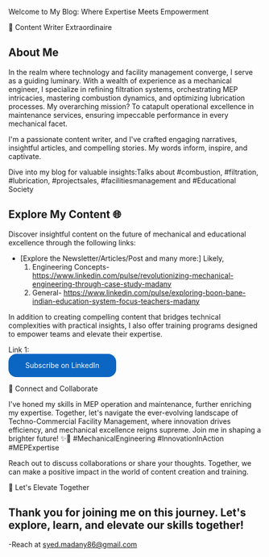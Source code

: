Welcome to My Blog: Where Expertise Meets Empowerment

📝 Content Writer Extraordinaire

## About Me

In the realm where technology and facility management converge, I serve as a guiding luminary. With a wealth of experience as a mechanical engineer, I specialize in refining filtration systems, orchestrating MEP intricacies, mastering combustion dynamics, and optimizing lubrication processes. My overarching mission? To catapult operational excellence in maintenance services, ensuring impeccable performance in every mechanical facet.

I'm a passionate content writer, and I've crafted engaging narratives, insightful articles, and compelling stories. My words inform, inspire, and captivate.

Dive into my blog for valuable insights:Talks about #combustion, #filtration, #lubrication, #projectsales, #facilitiesmanagement and #Educational Society

## Explore My Content 🌐 

Discover insightful content on the future of mechanical and educational excellence through the following links:

- [Explore the Newsletter/Articles/Post and many more:] Likely, 
  1. Engineering Concepts- https://www.linkedin.com/pulse/revolutionizing-mechanical-engineering-through-case-study-madany
  2. General- https://www.linkedin.com/pulse/exploring-boon-bane-indian-education-system-focus-teachers-madany

In addition to creating compelling content that bridges technical complexities with practical insights, I also offer training programs designed to empower teams and elevate their expertise.

Link 1: <style>
      .libutton {
        display: flex;
        flex-direction: column;
        justify-content: center;
        padding: 7px;
        text-align: center;
        outline: none;
        text-decoration: none !important;
        color: #ffffff !important;
        width: 200px;
        height: 32px;
        border-radius: 16px;
        background-color: #0A66C2;
        font-family: "SF Pro Text", Helvetica, sans-serif;
      }
    </style>
<a class="libutton" href="https://www.linkedin.com/build-relation/newsletter-follow?entityUrn=6890010523396882432" target="_blank">Subscribe on LinkedIn</a>

🤝 Connect and Collaborate

I've honed my skills in MEP operation and maintenance, further enriching my expertise. Together, let's navigate the ever-evolving landscape of Techno-Commercial Facility Management, where innovation drives efficiency, and mechanical excellence reigns supreme. Join me in shaping a brighter future! ✨🔗 #MechanicalEngineering #InnovationInAction #MEPExpertise

Reach out to discuss collaborations or share your thoughts. Together, we can make a positive impact in the world of content creation and training.

🚀 Let's Elevate Together

Thank you for joining me on this journey. Let's explore, learn, and elevate our skills together!
-
-Reach at syed.madany86@gmail.com 
